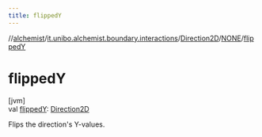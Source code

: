 ```yaml
---
title: flippedY
---
```

//[alchemist](../../../../index.html)/[it.unibo.alchemist.boundary.interactions](../../index.html)/[Direction2D](../index.html)/[NONE](index.html)/[flippedY](flipped-y.html)



# flippedY



[jvm]\
val [flippedY](flipped-y.html): [Direction2D](../index.html)



Flips the direction's Y-values.




